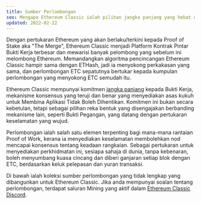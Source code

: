 ```yaml
---
title: Sumber Perlombongan
seo: Mengapa Ethereum Classic ialah pilihan jangka panjang yang hebat untuk perlombongan mata wang kripto, dan koleksi sumber yang meliputi Perkakasan, Perisian dan Kumpulan Perlombongan.
updated: 2022-02-22
---
```


Dengan pertukaran Ethereum yang akan berlaku/terkini kepada Proof of Stake aka "The Merge", Ethereum Classic menjadi Platform Kontrak Pintar Bukti Kerja terbesar dan mewarisi banyak pelombong yang sebelum ini melombong Ethereum. Memandangkan algoritma pencincangan Ethereum Classic hampir sama dengan ETHash, jadi ia menyokong perkakasan yang sama, dan perlombongan ETC sepatutnya bertukar kepada kumpulan perlombongan yang menyokong ETC semudah itu.

Ethereum Classic mempunyai komitmen [jangka panjang](/why-classic/proof-of-work) kepada Bukti Kerja, mekanisme konsensus yang teruji dan benar yang menyediakan asas kukuh untuk Membina Aplikasi Tidak Boleh Dihentikan. Komitmen ini bukan secara kebetulan, tetapi sebagai pilihan reka bentuk yang disengajakan berbanding mekanisme lain, seperti Bukti Pegangan, yang datang dengan pertukaran keselamatan yang wujud.

Perlombongan ialah salah satu elemen terpenting bagi mana-mana rantaian Proof of Work, kerana ia menyediakan keselamatan membolehkan nod mencapai konsensus tentang keadaan rangkaian. Sebagai pertukaran untuk menyediakan perkhidmatan ini, sesiapa sahaja di dunia, tanpa kebenaran, boleh menyumbang kuasa cincang dan diberi ganjaran setiap blok dengan ETC, berdasarkan keluk pelepasan dan yuran transaksi.

Di bawah ialah koleksi sumber perlombongan yang tidak lengkap yang dibangunkan untuk Ethereum Classic. Jika anda mempunyai soalan tentang perlombongan, terdapat saluran Mining yang aktif dalam [Ethereum Classic Discord](/community/channels).
